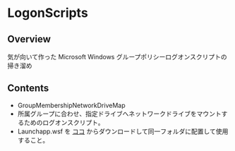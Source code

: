 # LogonScripts

## Overview
気が向いて作った Microsoft Windows グループポリシーログオンスクリプトの掃き溜め

## Contents

- GroupMembershipNetworkDriveMap
 - 所属グループに合わせ、指定ドライブへネットワークドライブをマウントするためのログオンスクリプト。
 - Launchapp.wsf を [ココ](http://www.jhouseconsulting.com/2012/09/03/an-improved-and-enhanced-version-of-the-famous-launchapp-wsf-838) からダウンロードして同一フォルダに配置して使用すること。
